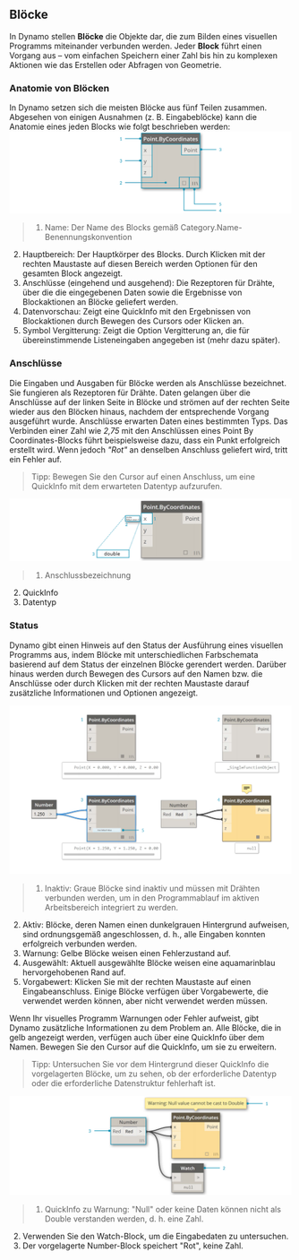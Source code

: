 

## Blöcke

In Dynamo stellen **Blöcke** die Objekte dar, die zum Bilden eines visuellen Programms miteinander verbunden werden. Jeder **Block** führt einen Vorgang aus – vom einfachen Speichern einer Zahl bis hin zu komplexen Aktionen wie das Erstellen oder Abfragen von Geometrie.

### Anatomie von Blöcken

In Dynamo setzen sich die meisten Blöcke aus fünf Teilen zusammen. Abgesehen von einigen Ausnahmen (z. B. Eingabeblöcke) kann die Anatomie eines jeden Blocks wie folgt beschrieben werden: ![Aufgliederung eines Point by Coordinates-Blocks](images/3-1/00-AnatomyOfANode.png)

> 1. Name: Der Name des Blocks gemäß Category.Name-Benennungskonvention
2. Hauptbereich: Der Hauptkörper des Blocks. Durch Klicken mit der rechten Maustaste auf diesen Bereich werden Optionen für den gesamten Block angezeigt.
3. Anschlüsse (eingehend und ausgehend): Die Rezeptoren für Drähte, über die die eingegebenen Daten sowie die Ergebnisse von Blockaktionen an Blöcke geliefert werden.
4. Datenvorschau: Zeigt eine QuickInfo mit den Ergebnissen von Blockaktionen durch Bewegen des Cursors oder Klicken an.
5. Symbol Vergitterung: Zeigt die Option Vergitterung an, die für übereinstimmende Listeneingaben angegeben ist (mehr dazu später).

### Anschlüsse

Die Eingaben und Ausgaben für Blöcke werden als Anschlüsse bezeichnet. Sie fungieren als Rezeptoren für Drähte. Daten gelangen über die Anschlüsse auf der linken Seite in Blöcke und strömen auf der rechten Seite wieder aus den Blöcken hinaus, nachdem der entsprechende Vorgang ausgeführt wurde. Anschlüsse erwarten Daten eines bestimmten Typs. Das Verbinden einer Zahl wie *2,75* mit den Anschlüssen eines Point By Coordinates-Blocks führt beispielsweise dazu, dass ein Punkt erfolgreich erstellt wird. Wenn jedoch *"Rot"* an denselben Anschluss geliefert wird, tritt ein Fehler auf.

> Tipp: Bewegen Sie den Cursor auf einen Anschluss, um eine QuickInfo mit dem erwarteten Datentyp aufzurufen.

![Anschlussbezeichnungen – Point by Coordinates](images/3-1/01-Ports.png)

> 1. Anschlussbezeichnung
2. QuickInfo
3. Datentyp

### Status

Dynamo gibt einen Hinweis auf den Status der Ausführung eines visuellen Programms aus, indem Blöcke mit unterschiedlichen Farbschemata basierend auf dem Status der einzelnen Blöcke gerendert werden. Darüber hinaus werden durch Bewegen des Cursors auf den Namen bzw. die Anschlüsse oder durch Klicken mit der rechten Maustaste darauf zusätzliche Informationen und Optionen angezeigt.

![Status](images/3-1/02-States2.png)

> 1. Inaktiv: Graue Blöcke sind inaktiv und müssen mit Drähten verbunden werden, um in den Programmablauf im aktiven Arbeitsbereich integriert zu werden.
2. Aktiv: Blöcke, deren Namen einen dunkelgrauen Hintergrund aufweisen, sind ordnungsgemäß angeschlossen, d. h., alle Eingaben konnten erfolgreich verbunden werden.
3. Warnung: Gelbe Blöcke weisen einen Fehlerzustand auf.
4. Ausgewählt: Aktuell ausgewählte Blöcke weisen eine aquamarinblau hervorgehobenen Rand auf.
5. Vorgabewert: Klicken Sie mit der rechten Maustaste auf einen Eingabeanschluss. Einige Blöcke verfügen über Vorgabewerte, die verwendet werden können, aber nicht verwendet werden müssen.

Wenn Ihr visuelles Programm Warnungen oder Fehler aufweist, gibt Dynamo zusätzliche Informationen zu dem Problem an. Alle Blöcke, die in gelb angezeigt werden, verfügen auch über eine QuickInfo über dem Namen. Bewegen Sie den Cursor auf die QuickInfo, um sie zu erweitern.

> Tipp: Untersuchen Sie vor dem Hintergrund dieser QuickInfo die vorgelagerten Blöcke, um zu sehen, ob der erforderliche Datentyp oder die erforderliche Datenstruktur fehlerhaft ist.

![QuickInfo zu fehlerhaftem Block](images/3-1/03-WarningTooltip.png)

> 1. QuickInfo zu Warnung: "Null" oder keine Daten können nicht als Double verstanden werden, d. h. eine Zahl.
2. Verwenden Sie den Watch-Block, um die Eingabedaten zu untersuchen.
3. Der vorgelagerte Number-Block speichert "Rot", keine Zahl.

